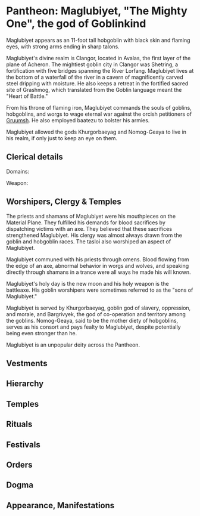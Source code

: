 # Pantheon: Maglubiyet, "The Mighty One", the god of Goblinkind
Maglubiyet appears as an 11-foot tall hobgoblin with black skin and flaming eyes, with strong arms ending in sharp talons.

Maglubiyet's divine realm is Clangor, located in Avalas, the first layer of the plane of Acheron. The mightiest goblin city in Clangor was Shetring, a fortification with five bridges spanning the River Lorfang. Maglubiyet lives at the bottom of a waterfall of the river in a cavern of magnificently carved steel dripping with moisture. He also keeps a retreat in the fortified sacred site of Grashmog, which translated from the Goblin language meant the "Heart of Battle."

From his throne of flaming iron, Maglubiyet commands the souls of goblins, hobgoblins, and worgs to wage eternal war against the orcish petitioners of [Gruumsh](Gruumsh.md). He also employed baatezu to bolster his armies.

Maglubiyet allowed the gods Khurgorbaeyag and Nomog-Geaya to live in his realm, if only just to keep an eye on them.

## Clerical details
Domains: 

Weapon: 

## Worshipers, Clergy & Temples
The priests and shamans of Maglubiyet were his mouthpieces on the Material Plane. They fulfilled his demands for blood sacrifices by dispatching victims with an axe. They believed that these sacrifices strengthened Maglubiyet. His clergy was almost always drawn from the goblin and hobgoblin races. The tasloi also worshiped an aspect of Maglubiyet.

Maglubiyet communed with his priests through omens. Blood flowing from the edge of an axe, abnormal behavior in worgs and wolves, and speaking directly through shamans in a trance were all ways he made his will known.

Maglubiyet's holy day is the new moon and his holy weapon is the battleaxe. His goblin worshipers were sometimes referred to as the "sons of Maglubiyet."

Maglubiyet is served by Khurgorbaeyag, goblin god of slavery, oppression, and morale, and Bargrivyek, the god of co-operation and territory among the goblins. Nomog-Geaya, said to be the mother diety of hobgoblins, serves as his consort and pays fealty to Maglubiyet, despite potentially being even stronger than he.

Maglubiyet is an unpopular deity across the Pantheon.

## Vestments

## Hierarchy

## Temples

## Rituals

## Festivals

## Orders

## Dogma

## Appearance, Manifestations
